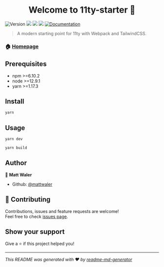 <h1 align="center">Welcome to 11ty-starter 👋</h1>
<p>
  <img alt="Version" src="https://img.shields.io/badge/version-1.0.0-blue.svg?cacheSeconds=2592000" />
  <img src="https://img.shields.io/badge/npm-%3E%3D6.10.2-blue.svg" />
  <img src="https://img.shields.io/badge/node-%3E%3D12.9.1-blue.svg" />
  <img src="https://img.shields.io/badge/yarn-%3E%3D1.17.3-blue.svg" />
  <a href="https://github.com/mattwaler/11ty-starter" target="_blank">
    <img alt="Documentation" src="https://img.shields.io/badge/documentation-yes-brightgreen.svg" />
  </a>
</p>

> A modern starting point for 11ty with Webpack and TailwindCSS.

### 🏠 [Homepage](https://github.com/mattwaler/11ty-starter)

## Prerequisites

- npm >=6.10.2
- node >=12.9.1
- yarn >=1.17.3

## Install

```sh
yarn
```

## Usage

```sh
yarn dev
```

```sh
yarn build
```

## Author

👤 **Matt Waler**

* Github: [@mattwaler](https://github.com/mattwaler)

## 🤝 Contributing

Contributions, issues and feature requests are welcome!<br />Feel free to check [issues page](https://github.com/mattwaler/11ty-starter/issues).

## Show your support

Give a ⭐️ if this project helped you!

***
_This README was generated with ❤️ by [readme-md-generator](https://github.com/kefranabg/readme-md-generator)_
